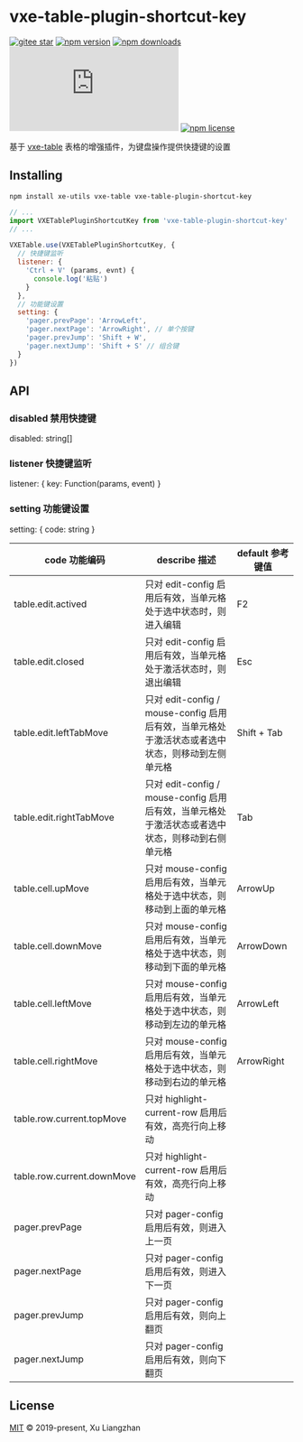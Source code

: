 # vxe-table-plugin-shortcut-key

[![gitee star](https://gitee.com/xuliangzhan_admin/vxe-table-plugin-shortcut-key/badge/star.svg?theme=dark)](https://gitee.com/xuliangzhan_admin/vxe-table-plugin-shortcut-key/stargazers)
[![npm version](https://img.shields.io/npm/v/vxe-table-plugin-shortcut-key.svg?style=flat-square)](https://www.npmjs.org/package/vxe-table-plugin-shortcut-key)
[![npm downloads](https://img.shields.io/npm/dm/vxe-table-plugin-shortcut-key.svg?style=flat-square)](http://npm-stat.com/charts.html?package=vxe-table-plugin-shortcut-key)
[![gzip size: JS](http://img.badgesize.io/https://unpkg.com/vxe-table-plugin-shortcut-key/dist/index.min.js?compression=gzip&label=gzip%20size:%20JS)](https://unpkg.com/vxe-table-plugin-shortcut-key/dist/index.min.js)
[![npm license](https://img.shields.io/github/license/mashape/apistatus.svg)](LICENSE)

基于 [vxe-table](https://www.npmjs.com/package/vxe-table) 表格的增强插件，为键盘操作提供快捷键的设置

## Installing

```shell
npm install xe-utils vxe-table vxe-table-plugin-shortcut-key
```

```javascript
// ...
import VXETablePluginShortcutKey from 'vxe-table-plugin-shortcut-key'
// ...

VXETable.use(VXETablePluginShortcutKey, {
  // 快捷键监听
  listener: {
    'Ctrl + V' (params, evnt) {
      console.log('粘贴')
    }
  },
  // 功能键设置
  setting: {
    'pager.prevPage': 'ArrowLeft',
    'pager.nextPage': 'ArrowRight', // 单个按键
    'pager.prevJump': 'Shift + W',
    'pager.nextJump': 'Shift + S' // 组合键
  }
})
```

## API

### disabled 禁用快捷键

disabled: string[]

### listener 快捷键监听

listener: { key: Function(params, event) }

### setting 功能键设置

setting: { code: string }

| code 功能编码 | describe 描述 | default 参考键值 |
|------|------|------|
| table.edit.actived | 只对 edit-config 启用后有效，当单元格处于选中状态时，则进入编辑 | F2 |
| table.edit.closed | 只对 edit-config 启用后有效，当单元格处于激活状态时，则退出编辑 | Esc |
| table.edit.leftTabMove | 只对 edit-config / mouse-config 启用后有效，当单元格处于激活状态或者选中状态，则移动到左侧单元格 | Shift + Tab |
| table.edit.rightTabMove | 只对 edit-config / mouse-config 启用后有效，当单元格处于激活状态或者选中状态，则移动到右侧单元格 | Tab |
| table.cell.upMove | 只对 mouse-config 启用后有效，当单元格处于选中状态，则移动到上面的单元格 | ArrowUp |
| table.cell.downMove | 只对 mouse-config 启用后有效，当单元格处于选中状态，则移动到下面的单元格 | ArrowDown |
| table.cell.leftMove | 只对 mouse-config 启用后有效，当单元格处于选中状态，则移动到左边的单元格 | ArrowLeft |
| table.cell.rightMove | 只对 mouse-config 启用后有效，当单元格处于选中状态，则移动到右边的单元格 | ArrowRight |
| table.row.current.topMove | 只对 highlight-current-row 启用后有效，高亮行向上移动 |  |
| table.row.current.downMove | 只对 highlight-current-row 启用后有效，高亮行向上移动 |  |
| pager.prevPage | 只对 pager-config 启用后有效，则进入上一页 |  |
| pager.nextPage | 只对 pager-config 启用后有效，则进入下一页 |  |
| pager.prevJump | 只对 pager-config 启用后有效，则向上翻页 |  |
| pager.nextJump | 只对 pager-config 启用后有效，则向下翻页 |  |

## License

[MIT](LICENSE) © 2019-present, Xu Liangzhan
